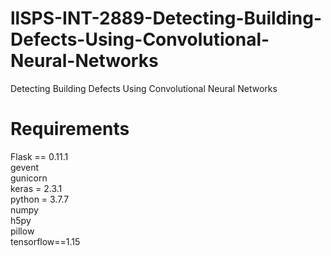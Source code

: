 # llSPS-INT-2889-Detecting-Building-Defects-Using-Convolutional-Neural-Networks
Detecting Building Defects Using Convolutional Neural  Networks

# Requirements

Flask == 0.11.1
<br>
gevent
<br>
gunicorn
<br>
keras = 2.3.1
<br>
python = 3.7.7
<br>
numpy
<br>
h5py
<br>
pillow
<br>
tensorflow==1.15

